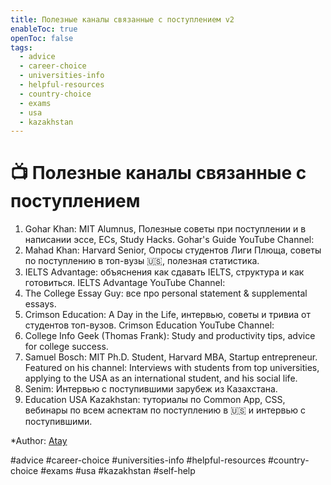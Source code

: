 ```yaml
---
title: Полезные каналы связанные с поступлением v2
enableToc: true
openToc: false
tags:
  - advice
  - career-choice
  - universities-info
  - helpful-resources
  - country-choice
  - exams
  - usa
  - kazakhstan
---
```

# 📺 Полезные каналы связанные с поступлением
1. Gohar Khan: MIT Alumnus, Полезные советы при поступлении и в написании эссе, ECs, Study Hacks. Gohar's Guide YouTube Channel: 
2. Mahad Khan: Harvard Senior, Опросы студентов Лиги Плюща, советы по поступлению в топ-вузы 🇺🇸, полезная статистика.
3. IELTS Advantage: объяснения как сдавать IELTS, структура и как готовиться. IELTS Advantage YouTube Channel: 
4. The College Essay Guy: все про personal statement & supplemental essays.
5. Crimson Education: A Day in the Life, интервью, советы и тривиа от студентов топ-вузов. Crimson Education YouTube Channel:
6. College Info Geek (Thomas Frank): Study and productivity tips, advice for college success.
7. Samuel Bosch: MIT Ph.D. Student, Harvard MBA, Startup entrepreneur. Featured on his channel: Interviews with students from top universities, applying to the USA as an international student, and his social life.
8. Senim: Интервью с поступившими зарубеж из Казахстана.
9. Education USA Kazakhstan: туториалы по Common App, CSS, вебинары по всем аспектам по поступлению в 🇺🇸 и интервью с поступившими.        

*Author: [Atay](https://t.me/ataywork)

#advice
#career-choice
#universities-info
#helpful-resources
#country-choice 
#exams
#usa
#kazakhstan
#self-help










